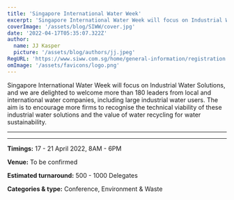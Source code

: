 ```yaml
---
title: 'Singapore International Water Week'
excerpt: 'Singapore International Water Week will focus on Industrial Water Solutions, and we are delighted to welcome more than 180 leaders from local and international water companies, including large industrial water users. The aim is to encourage more firms to recognise the technical viability of these industrial water solutions and the value of water recycling for water sustainability.'
coverImage: '/assets/blog/SIWW/cover.jpg'
date: '2022-04-17T05:35:07.322Z'
author:
  name: JJ Kasper
  picture: '/assets/blog/authors/jj.jpeg'
RegURL: 'https://www.siww.com.sg/home/general-information/registration'
omImage: '/assets/favicons/logo.png'
---
```


Singapore International Water Week will focus on Industrial Water Solutions, and we are delighted to welcome more than 180 leaders from local and international water companies, including large industrial water users. The aim is to encourage more firms to recognise the technical viability of these industrial water solutions and the value of water recycling for water sustainability.

---

---

**Timings:**
17 - 21 April 2022, 8AM - 6PM

**Venue:** To be confirmed

**Estimated turnaround:**
500 - 1000 Delegates

**Categories & type:**
Conference, Environment & Waste
